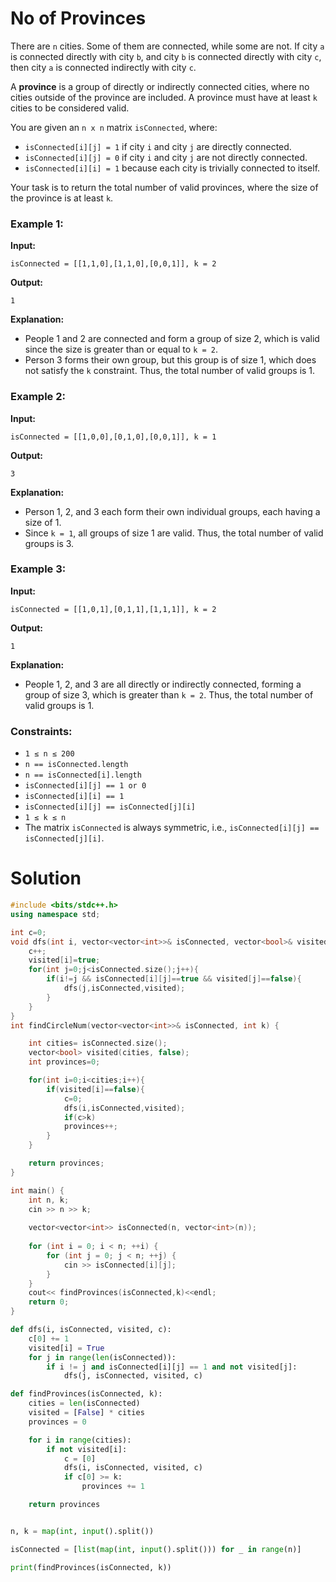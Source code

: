 # No of Provinces


There are `n` cities. Some of them are connected, while some are not. If city `a` is connected directly with city `b`, and city `b` is connected directly with city `c`, then city `a` is connected indirectly with city `c`.

A **province** is a group of directly or indirectly connected cities, where no cities outside of the province are included. A province must have at least `k` cities to be considered valid.

You are given an `n x n` matrix `isConnected`, where:
- `isConnected[i][j] = 1` if city `i` and city `j` are directly connected.
- `isConnected[i][j] = 0` if city `i` and city `j` are not directly connected.
- `isConnected[i][i] = 1` because each city is trivially connected to itself.

Your task is to return the total number of valid provinces, where the size of the province is at least `k`.

### Example 1:
**Input:**
```
isConnected = [[1,1,0],[1,1,0],[0,0,1]], k = 2
```
**Output:**
```
1
```

**Explanation:**
- People 1 and 2 are connected and form a group of size 2, which is valid since the size is greater than or equal to `k = 2`.
- Person 3 forms their own group, but this group is of size 1, which does not satisfy the `k` constraint.
Thus, the total number of valid groups is 1.

### Example 2:
**Input:**
```
isConnected = [[1,0,0],[0,1,0],[0,0,1]], k = 1
```
**Output:**
```
3
```

**Explanation:**
- Person 1, 2, and 3 each form their own individual groups, each having a size of 1.
- Since `k = 1`, all groups of size 1 are valid.
Thus, the total number of valid groups is 3.

### Example 3:
**Input:**
```
isConnected = [[1,0,1],[0,1,1],[1,1,1]], k = 2
```
**Output:**
```
1
```

**Explanation:**
- People 1, 2, and 3 are all directly or indirectly connected, forming a group of size 3, which is greater than `k = 2`.
Thus, the total number of valid groups is 1.

### Constraints:
- `1 ≤ n ≤ 200`
- `n == isConnected.length`
- `n == isConnected[i].length`
- `isConnected[i][j] == 1 or 0`
- `isConnected[i][i] == 1`
- `isConnected[i][j] == isConnected[j][i]`
- `1 ≤ k ≤ n`
- The matrix `isConnected` is always symmetric, i.e., `isConnected[i][j] == isConnected[j][i]`.



# Solution




```cpp
#include <bits/stdc++.h>
using namespace std;

int c=0;
void dfs(int i, vector<vector<int>>& isConnected, vector<bool>& visited) {
	c++;
	visited[i]=true;
	for(int j=0;j<isConnected.size();j++){
		if(i!=j && isConnected[i][j]==true && visited[j]==false){
			dfs(j,isConnected,visited);
		}
	}
}
int findCircleNum(vector<vector<int>>& isConnected, int k) {

	int cities= isConnected.size();
	vector<bool> visited(cities, false);
	int provinces=0;

	for(int i=0;i<cities;i++){
		if(visited[i]==false){
			c=0;
			dfs(i,isConnected,visited);
			if(c>k)
			provinces++;
		}
	}

	return provinces;
}

int main() {
    int n, k;
    cin >> n >> k;
    
    vector<vector<int>> isConnected(n, vector<int>(n));
    
    for (int i = 0; i < n; ++i) {
        for (int j = 0; j < n; ++j) {
            cin >> isConnected[i][j];
        }
    }
	cout<< findProvinces(isConnected,k)<<endl;
    return 0;
}

```


```python
def dfs(i, isConnected, visited, c):
    c[0] += 1
    visited[i] = True
    for j in range(len(isConnected)):
        if i != j and isConnected[i][j] == 1 and not visited[j]:
            dfs(j, isConnected, visited, c)

def findProvinces(isConnected, k):
    cities = len(isConnected)
    visited = [False] * cities
    provinces = 0

    for i in range(cities):
        if not visited[i]:
            c = [0]
            dfs(i, isConnected, visited, c)
            if c[0] >= k:
                provinces += 1

    return provinces


n, k = map(int, input().split())

isConnected = [list(map(int, input().split())) for _ in range(n)]

print(findProvinces(isConnected, k))

```